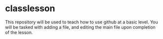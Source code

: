 # classlesson

This repository will be used to teach how to use github at a basic level. You will be tasked with adding a file, and editing the main file upon completion of the lesson.
